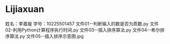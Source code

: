 # Lijiaxuan
姓名：李嘉璇
学号：10225501457
文件01--判断输入的数是否为质数.py
文件02-利用Python计算程序执行时间.py
文件03--插入排序算法.py
文件04--希尔排序算法.py
文件05--插入排序示意图.jpg
